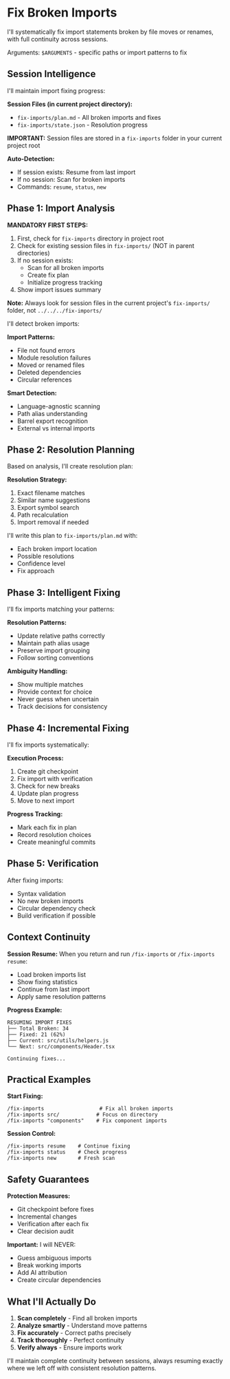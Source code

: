 # Fix Broken Imports

I'll systematically fix import statements broken by file moves or renames, with full continuity across sessions.

Arguments: `$ARGUMENTS` - specific paths or import patterns to fix

## Session Intelligence

I'll maintain import fixing progress:

**Session Files (in current project directory):**
- `fix-imports/plan.md` - All broken imports and fixes
- `fix-imports/state.json` - Resolution progress

**IMPORTANT:** Session files are stored in a `fix-imports` folder in your current project root

**Auto-Detection:**
- If session exists: Resume from last import
- If no session: Scan for broken imports
- Commands: `resume`, `status`, `new`

## Phase 1: Import Analysis

**MANDATORY FIRST STEPS:**
1. First, check for `fix-imports` directory in project root
2. Check for existing session files in `fix-imports/` (NOT in parent directories)
3. If no session exists:
   - Scan for all broken imports
   - Create fix plan
   - Initialize progress tracking
4. Show import issues summary

**Note:** Always look for session files in the current project's `fix-imports/` folder, not `../../../fix-imports/`

I'll detect broken imports:

**Import Patterns:**
- File not found errors
- Module resolution failures
- Moved or renamed files
- Deleted dependencies
- Circular references

**Smart Detection:**
- Language-agnostic scanning
- Path alias understanding
- Barrel export recognition
- External vs internal imports

## Phase 2: Resolution Planning

Based on analysis, I'll create resolution plan:

**Resolution Strategy:**
1. Exact filename matches
2. Similar name suggestions
3. Export symbol search
4. Path recalculation
5. Import removal if needed

I'll write this plan to `fix-imports/plan.md` with:
- Each broken import location
- Possible resolutions
- Confidence level
- Fix approach

## Phase 3: Intelligent Fixing

I'll fix imports matching your patterns:

**Resolution Patterns:**
- Update relative paths correctly
- Maintain path alias usage
- Preserve import grouping
- Follow sorting conventions

**Ambiguity Handling:**
- Show multiple matches
- Provide context for choice
- Never guess when uncertain
- Track decisions for consistency

## Phase 4: Incremental Fixing

I'll fix imports systematically:

**Execution Process:**
1. Create git checkpoint
2. Fix import with verification
3. Check for new breaks
4. Update plan progress
5. Move to next import

**Progress Tracking:**
- Mark each fix in plan
- Record resolution choices
- Create meaningful commits

## Phase 5: Verification

After fixing imports:
- Syntax validation
- No new broken imports
- Circular dependency check
- Build verification if possible

## Context Continuity

**Session Resume:**
When you return and run `/fix-imports` or `/fix-imports resume`:
- Load broken imports list
- Show fixing statistics
- Continue from last import
- Apply same resolution patterns

**Progress Example:**
```
RESUMING IMPORT FIXES
├── Total Broken: 34
├── Fixed: 21 (62%)
├── Current: src/utils/helpers.js
└── Next: src/components/Header.tsx

Continuing fixes...
```

## Practical Examples

**Start Fixing:**
```
/fix-imports                  # Fix all broken imports
/fix-imports src/            # Focus on directory
/fix-imports "components"    # Fix component imports
```

**Session Control:**
```
/fix-imports resume    # Continue fixing
/fix-imports status    # Check progress
/fix-imports new       # Fresh scan
```

## Safety Guarantees

**Protection Measures:**
- Git checkpoint before fixes
- Incremental changes
- Verification after each fix
- Clear decision audit

**Important:** I will NEVER:
- Guess ambiguous imports
- Break working imports
- Add AI attribution
- Create circular dependencies

## What I'll Actually Do

1. **Scan completely** - Find all broken imports
2. **Analyze smartly** - Understand move patterns
3. **Fix accurately** - Correct paths precisely
4. **Track thoroughly** - Perfect continuity
5. **Verify always** - Ensure imports work

I'll maintain complete continuity between sessions, always resuming exactly where we left off with consistent resolution patterns.